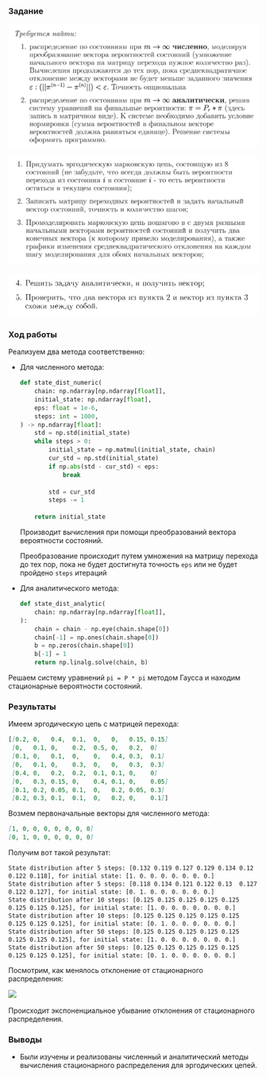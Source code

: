 ### Задание

![](./docs/1.png)

![](./docs/2.png)

![](./docs/3.png)

### Ход работы

Реализуем два метода соответственно:

- Для численного метода:
    ```python
    def state_dist_numeric(
        chain: np.ndarray[np.ndarray[float]],
        initial_state: np.ndarray[float],
        eps: float = 1e-6,
        steps: int = 1000,
    ) -> np.ndarray[float]:
        std = np.std(initial_state)
        while steps > 0:
            initial_state = np.matmul(initial_state, chain)
            cur_std = np.std(initial_state)
            if np.abs(std - cur_std) < eps:
                break
    
            std = cur_std
            steps -= 1
    
        return initial_state
    ```
  Производит вычисления при помощи преобразований вектора вероятности состояний.

  Преобразование происходит путем
  умножения на матрицу перехода до тех пор, пока не будет достигнута точность `eps` или не будет пройдено `steps`
  итераций


- Для аналитического метода:
  ```python
  def state_dist_analytic(
      chain: np.ndarray[np.ndarray[float]],
  ):
      chain = chain - np.eye(chain.shape[0])
      chain[-1] = np.ones(chain.shape[0])
      b = np.zeros(chain.shape[0])
      b[-1] = 1
      return np.linalg.solve(chain, b)
  ```

Решаем систему уравнений `pi = P * pi` методом Гаусса и находим стационарные вероятности состояний.

### Результаты

Имеем эргодическую цепь с матрицей перехода:

```markdown
[[0.2, 0,   0.4,  0.1,  0,   0,   0.15, 0.15]
 [0,   0.1, 0,    0.2,  0.5, 0,   0.2,  0]
 [0.1, 0,   0.1,  0,    0,   0.4, 0.3,  0.1]
 [0,   0.1, 0,    0.3,  0,   0,   0.3,  0.3]
 [0.4, 0,   0.2,  0.2,  0.1, 0.1, 0,    0]
 [0,   0.3, 0.15, 0,    0.4, 0.1, 0,    0.05]
 [0.1, 0.2, 0.05, 0.1,  0,   0.2, 0.05, 0.3]
 [0.2, 0.3, 0.1,  0.1,  0,   0.2, 0,    0.1]]
```

Возмем первоначальные векторы для численного метода:

```markdown
[1, 0, 0, 0, 0, 0, 0, 0]
[0, 1, 0, 0, 0, 0, 0, 0]
```

Получим вот такой результат:

```text
State distribution after 5 steps: [0.132 0.119 0.127 0.129 0.134 0.12  0.122 0.118], for initial state: [1. 0. 0. 0. 0. 0. 0. 0.]
State distribution after 5 steps: [0.118 0.134 0.121 0.122 0.13  0.127 0.122 0.127], for initial state: [0. 1. 0. 0. 0. 0. 0. 0.]
State distribution after 10 steps: [0.125 0.125 0.125 0.125 0.125 0.125 0.125 0.125], for initial state: [1. 0. 0. 0. 0. 0. 0. 0.]
State distribution after 10 steps: [0.125 0.125 0.125 0.125 0.125 0.125 0.125 0.125], for initial state: [0. 1. 0. 0. 0. 0. 0. 0.]
State distribution after 50 steps: [0.125 0.125 0.125 0.125 0.125 0.125 0.125 0.125], for initial state: [1. 0. 0. 0. 0. 0. 0. 0.]
State distribution after 50 steps: [0.125 0.125 0.125 0.125 0.125 0.125 0.125 0.125], for initial state: [0. 1. 0. 0. 0. 0. 0. 0.]
```

Посмотрим, как менялось отклонение от стационарного распределения:

![](docs.png)

Происходит экспоненциальное убывание отклонения от стационарного распределения.

### Выводы

- Были изучены и реализованы численный и аналитический методы вычисления стационарного распределения для эргодических
  цепей.